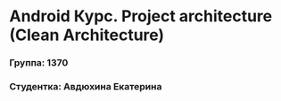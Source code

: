 # Android Курс. Project architecture (Clean Architecture)
### Группа: 1370
### Студентка: Авдюхина Екатерина
